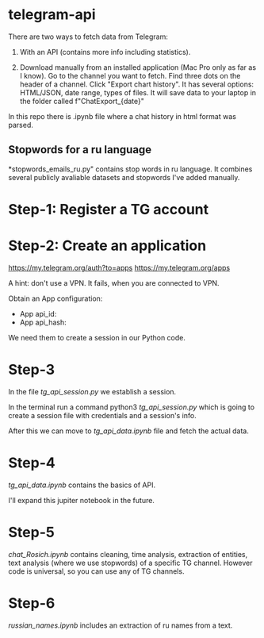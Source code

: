 # telegram-api

There are two ways to fetch data from Telegram:

1) With an API (contains more info including statistics).

2) Download manually from an installed application (Mac Pro only as far as I know). Go to the channel you want to fetch. Find three dots on the header of a channel. Click "Export chart history". It has several options: HTML/JSON, date range, types of files. It will save data to your laptop in the folder called f"ChatExport_{date}"

In this repo there is .ipynb file where a chat history in html format was parsed. 

## Stopwords for a ru language 

*stopwords_emails_ru.py" contains stop words in ru language. It combines several publicly avaliable datasets and stopwords I've added manually. 


# Step-1: Register a TG account


# Step-2: Create an application

https://my.telegram.org/auth?to=apps
https://my.telegram.org/apps

A hint: don't use a VPN. It fails, when you are connected to VPN. 

Obtain an App configuration:

- App api_id:
- App api_hash:

We need them to create a session in our Python code. 


# Step-3

In the file *tg_api_session.py* we establish a session.

In the terminal run a command python3 *tg_api_session.py* which is going to create a session file with credentials and a session's info.

After this we can move to *tg_api_data.ipynb* file and fetch the actual data. 


# Step-4

*tg_api_data.ipynb* contains the basics of API. 

I'll expand this jupiter notebook in the future. 


# Step-5

*chat_Rosich.ipynb* contains cleaning, time analysis, extraction of entities, text analysis (where we use stopwords) of a specific TG channel. However code is universal, so you can use any of TG channels. 

# Step-6 

*russian_names.ipynb* includes an extraction of ru names from a text. 
